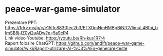 # peace-war-game-simulator
Prezentare PPT: https://1drv.ms/p/c/e15ffc8830fec2b3/ETXOmNmHMBpBiNfCVlimuL4Bthi_bImSB8j-lZ0yi2uADw?e=5a9cP4 <br />
Link video Youtube: https://youtu.be/Rh-kus1R7r4 <br />
Raport folosire ChatGPT: https://github.com/andlft/peace-war-game-simulator/wiki/Raport-utilizare-AI-%C3%AEn-generare-teste 
